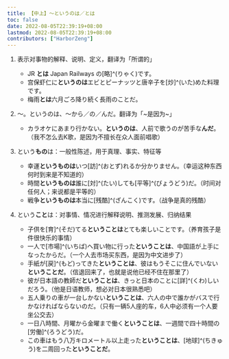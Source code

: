 ```yaml
---
title: 【中上】～というのは／とは
toc: false
date: 2022-08-05T22:39:19+08:00
lastmod: 2022-08-05T22:39:19+08:00
contributors: ["HarborZeng"]
---
```


1. 表示对事物的解释、说明、定义，翻译为「所谓的」

   - JR **とは** Japan Railways の[略]^(りゃく)です。
   - 宫保虾仁に**というのは**エビとピーナッツと唐辛子を[炒]^(いた)めた料理です。
   - 梅雨**とは**六月ごろ降り続く長雨のことだ。

2. ～。というのは、～から／の／んだ。翻译为「\~是因为\~」
   - カラオケにあまり行かない。**というのは**、人前で歌うのが苦手な**んだ**。（我不怎么去K歌，是因为不擅长在众人面前唱歌）

3. という**もの**は：一般性陈述，用于真理、事实、特征等
   - 幸運**というものは**いつ[訪]^(おとず)れるか分かりません。（幸运这种东西何时到来是不知道的）
   - 時間**というものは**誰に[対]^(たい)しても[平等]^(びょうどう)だ。（时间对任何人；来说都是平等的）
   - 戦争**というものは**本当に[残酷]^(ざんこく)です。（战争是真的残酷）

4. という**こと**は：对事情、情况进行解释说明、推测发展、归纳结果
   - 子供を[育]^(そだ)てる**ということは**とても楽しいことです。（养育孩子是件很快乐的事情）
   - 一人で[市場]^(いちば)ヘ買い物に行った**ということは**、中国語が上手になったからだ。（一个人去市场买东西，是因为中文进步了）
   - 手紙が[戻]^(もど)ってきた**ということは**、彼はもうそこに住んでいない**ということだ**。（信退回来了，也就是说他已经不住在那里了）
   - 彼が日本語の教師だ**ということは**、きっと日本のことに[詳]^(くわ)しいだろう。（他是日语教师，想必对日本很熟悉吧）
   - 五人乗りの車が一台しかない**ということは**、六人の中で誰かがバスで行かなければならないのだ。（只有一辆5人座的车，6人中必须有一个人要坐公交去）
   - 一日八時間、月曜から金曜まで働く**ということは**、一週間で四十時間の[労働]^(ろうどう)だ。
   - この車はもう八万キロメートル以上走った**ということは**、[地球]^(ちきゅう)を二周回った**ということだ**。

